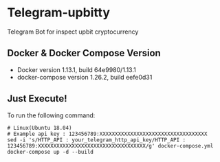 # Telegram-upbitty
Telegram Bot for inspect upbit cryptocurrency

## Docker & Docker Compose Version
* Docker version 1.13.1, build 64e9980/1.13.1
* docker-compose version 1.26.2, build eefe0d31

## Just Execute!

To run the following command:

```
# Linux(Ubuntu 18.04)
# Example api key : 123456789:XXXXXXXXXXXXXXXXXXXXXXXXXXXXXXXXXXX
sed -i 's/HTTP_API : your_telegram_http_api_key/HTTP_API : 123456789:XXXXXXXXXXXXXXXXXXXXXXXXXXXXXXXXXXX/g' docker-compose.yml
docker-compose up -d --build
```
